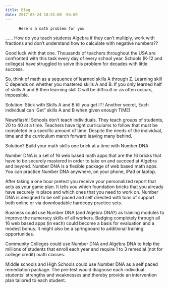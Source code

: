 ```yaml
---
title: Blog
date: 2017-05-24 10:52:00 -04:00
---
```


	      Here’s a math problem for you

……  How do you teach students Algebra if they can’t multiply, work with fractions and don’t understand how to calculate with negative numbers??  

Good luck with that one.  Thousands of teachers throughout the USA are confronted with this task every day of every school year.  Schools (K-12 and colleges) have struggled to solve this problem for decades with little success.

So, think of math as a sequence of learned skills A through Z.
Learning skill C depends on whether you mastered skills A and B. If you only  learned half of skills A and B then learning skill C will be difficult or as often occurs, impossible.

Solution:  Stick with Skills A and B till you get IT!  Another secret, Each individual can ‘Get” skills A and B when given enough TIME! 

Newsflash!!  Schools don’t teach individuals.  They teach groups of students, 20 to 40  at a time.  Teachers have tight curriculums to follow that must be completed in a specific amount of time.  Despite the needs of the individual, time and the curriculum march forward leaving many behind. 

Solution?  Build your math skills one brick at a time with Number DNA. 

Number DNA is a set of 16 web based math apps that are the 16 bricks that have to be securely mastered in order to take on and succeed at Algebra and beyond. Number DNA is a flexible package of web based math apps.
You can practice Number DNA anywhere, on your phone, iPad or laptop. 

After taking a one hour pretest you receive your personalized report that acts as your game plan.  It tells you which foundation bricks that you already have securely in place and which ones that you need to work on. Number DNA is designed to be self paced and self directed with tons of support both online or via downloadable hardcopy practice sets. 

Business could use Number DNA (and Algebra DNA?)  as training modules to improve the numeracy skills of all workers.  Badging completely through all 16 web based apps (in each) could become a basis for evaluation and a modest bonus.  It might also be a springboard to additional training opportunities.

Community Colleges could use Number DNA and Algebra DNA to help the millions of students that enroll each year and require 1 to 3 remedial (not for college credit) math classes.  

Middle schools and High Schools could use Number DNA as a self paced remediation package.  The pre-test would diagnose each individual students’ strengths and weaknesses and thereby provide an intervention plan tailored to each student.
